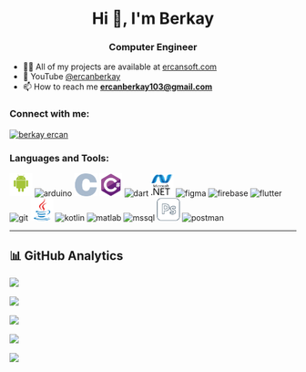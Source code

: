 <h1 align="center">Hi 👋, I'm Berkay</h1>
<h3 align="center">Computer Engineer</h3>

- 👨‍💻 All of my projects are available at [ercansoft.com](https://ercansoft.com)  
- 🎥 YouTube [@ercanberkay](https://www.youtube.com/@ercanberkay)  
- 📫 How to reach me **ercanberkay103@gmail.com**

<h3 align="left">Connect with me:</h3>
<p align="left">
<a href="https://linkedin.com/in/berkay-ercan" target="blank">
  <img align="center" src="https://raw.githubusercontent.com/rahuldkjain/github-profile-readme-generator/master/src/images/icons/Social/linked-in-alt.svg" alt="berkay ercan" height="30" width="40" />
</a>
</p>

<h3 align="left">Languages and Tools:</h3>
<p align="left">
<img src="https://raw.githubusercontent.com/devicons/devicon/master/icons/android/android-original-wordmark.svg" alt="android" width="40" height="40"/>
<img src="https://cdn.worldvectorlogo.com/logos/arduino-1.svg" alt="arduino" width="40" height="40"/>
<img src="https://raw.githubusercontent.com/devicons/devicon/master/icons/c/c-original.svg" alt="c" width="40" height="40"/>
<img src="https://raw.githubusercontent.com/devicons/devicon/master/icons/csharp/csharp-original.svg" alt="csharp" width="40" height="40"/>
<img src="https://www.vectorlogo.zone/logos/dartlang/dartlang-icon.svg" alt="dart" width="40" height="40"/>
<img src="https://raw.githubusercontent.com/devicons/devicon/master/icons/dot-net/dot-net-original-wordmark.svg" alt="dotnet" width="40" height="40"/>
<img src="https://www.vectorlogo.zone/logos/figma/figma-icon.svg" alt="figma" width="40" height="40"/>
<img src="https://www.vectorlogo.zone/logos/firebase/firebase-icon.svg" alt="firebase" width="40" height="40"/>
<img src="https://www.vectorlogo.zone/logos/flutterio/flutterio-icon.svg" alt="flutter" width="40" height="40"/>
<img src="https://www.vectorlogo.zone/logos/git-scm/git-scm-icon.svg" alt="git" width="40" height="40"/>
<img src="https://raw.githubusercontent.com/devicons/devicon/master/icons/java/java-original.svg" alt="java" width="40" height="40"/>
<img src="https://www.vectorlogo.zone/logos/kotlinlang/kotlinlang-icon.svg" alt="kotlin" width="40" height="40"/>
<img src="https://upload.wikimedia.org/wikipedia/commons/2/21/Matlab_Logo.png" alt="matlab" width="40" height="40"/>
<img src="https://www.svgrepo.com/show/303229/microsoft-sql-server-logo.svg" alt="mssql" width="40" height="40"/>
<img src="https://raw.githubusercontent.com/devicons/devicon/master/icons/photoshop/photoshop-line.svg" alt="photoshop" width="40" height="40"/>
<img src="https://www.vectorlogo.zone/logos/getpostman/getpostman-icon.svg" alt="postman" width="40" height="40"/>
</p>

---

## 📊 GitHub Analytics

![](http://github-profile-summary-cards.vercel.app/api/cards/profile-details?username=berkayercan3&theme=default)

![](http://github-profile-summary-cards.vercel.app/api/cards/repos-per-language?username=berkayercan3&theme=default)

![](http://github-profile-summary-cards.vercel.app/api/cards/most-commit-language?username=berkayercan3&theme=default)

![](http://github-profile-summary-cards.vercel.app/api/cards/stats?username=berkayercan3&theme=default)

![](http://github-profile-summary-cards.vercel.app/api/cards/productive-time?username=berkayercan3&theme=default&utcOffset=8)
